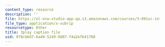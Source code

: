 ```yaml
---
content_type: resource
description: ''
file: https://ol-ocw-studio-app-qa.s3.amazonaws.com/courses/3-091sc-introduction-to-solid-state-chemistry-fall-2010/078cb6d76a4952499d07f4a2efb41760_up3zP2z81SE.vtt
file_type: application/x-subrip
resourcetype: Other
title: 3play caption file
uid: 078cb6d7-6a49-5249-9d07-f4a2efb41760
---
```

